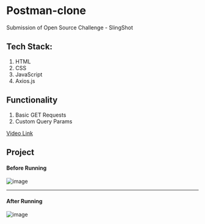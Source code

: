 # Postman-clone
Submission of Open Source Challenge - SlingShot

## Tech Stack:
1. HTML
2. CSS
3. JavaScript
4. Axios.js

## Functionality
1. Basic GET Requests
2. Custom Query Params

[Video Link](https://youtu.be/x_RYuCj-RSw)

## Project
#### Before Running
![image](https://user-images.githubusercontent.com/82109991/134838766-ebb9bda9-5d02-4205-bbab-1eb88744884e.png)

---

#### After Running
![image](https://user-images.githubusercontent.com/82109991/134839142-42c16d09-c08f-46e2-b2db-5a16f5860851.png)

